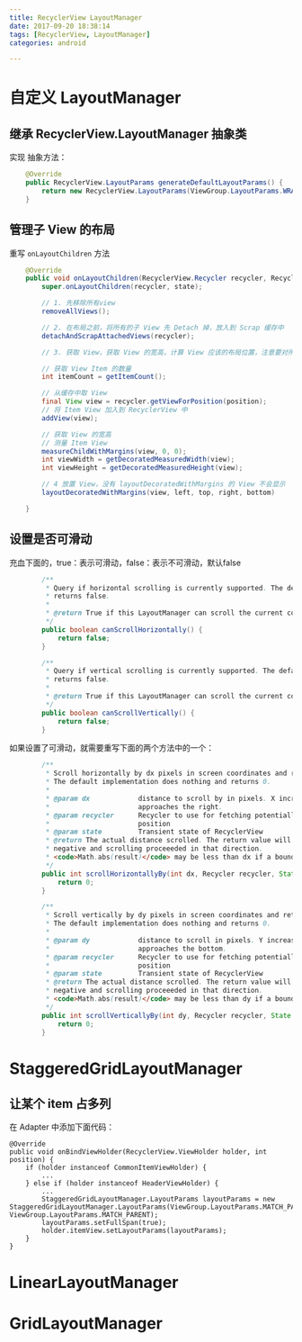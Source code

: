 ```yaml
---
title: RecyclerView LayoutManager
date: 2017-09-20 18:38:14
tags: [RecyclerView, LayoutManager]
categories: android

---
```



# 自定义 LayoutManager


## 继承 RecyclerView.LayoutManager 抽象类

实现 抽象方法：

```java
    @Override
    public RecyclerView.LayoutParams generateDefaultLayoutParams() {
        return new RecyclerView.LayoutParams(ViewGroup.LayoutParams.WRAP_CONTENT, ViewGroup.LayoutParams.WRAP_CONTENT);
    }
```

## 管理子 View 的布局

重写 `onLayoutChildren` 方法

```java
    @Override
    public void onLayoutChildren(RecyclerView.Recycler recycler, RecyclerView.State state) {
        super.onLayoutChildren(recycler, state);

        // 1. 先移除所有view
        removeAllViews();

        // 2. 在布局之前，将所有的子 View 先 Detach 掉，放入到 Scrap 缓存中
        detachAndScrapAttachedViews(recycler);

        // 3. 获取 View，获取 View 的宽高，计算 View 应该的布局位置，注意要对所有的 子 View 设置位置所以下面代码在循环中操作

        // 获取 View Item 的数量
        int itemCount = getItemCount();

        // 从缓存中取 View
        final View view = recycler.getViewForPosition(position);
        // 将 Item View 加入到 RecyclerView 中
        addView(view);

        // 获取 View 的宽高
        // 测量 Item View
        measureChildWithMargins(view, 0, 0);
        int viewWidth = getDecoratedMeasuredWidth(view);
        int viewHeight = getDecoratedMeasuredHeight(view);

        // 4 放置 View，没有 layoutDecoratedWithMargins 的 View 不会显示
        layoutDecoratedWithMargins(view, left, top, right, bottom)

    }

```

<!--more-->


## 设置是否可滑动

充血下面的，true：表示可滑动，false：表示不可滑动，默认false

```java
        /**
         * Query if horizontal scrolling is currently supported. The default implementation
         * returns false.
         *
         * @return True if this LayoutManager can scroll the current contents horizontally
         */
        public boolean canScrollHorizontally() {
            return false;
        }

        /**
         * Query if vertical scrolling is currently supported. The default implementation
         * returns false.
         *
         * @return True if this LayoutManager can scroll the current contents vertically
         */
        public boolean canScrollVertically() {
            return false;
        }
```


如果设置了可滑动，就需要重写下面的两个方法中的一个：

```java
        /**
         * Scroll horizontally by dx pixels in screen coordinates and return the distance traveled.
         * The default implementation does nothing and returns 0.
         *
         * @param dx            distance to scroll by in pixels. X increases as scroll position
         *                      approaches the right.
         * @param recycler      Recycler to use for fetching potentially cached views for a
         *                      position
         * @param state         Transient state of RecyclerView
         * @return The actual distance scrolled. The return value will be negative if dx was
         * negative and scrolling proceeeded in that direction.
         * <code>Math.abs(result)</code> may be less than dx if a boundary was reached.
         */
        public int scrollHorizontallyBy(int dx, Recycler recycler, State state) {
            return 0;
        }

        /**
         * Scroll vertically by dy pixels in screen coordinates and return the distance traveled.
         * The default implementation does nothing and returns 0.
         *
         * @param dy            distance to scroll in pixels. Y increases as scroll position
         *                      approaches the bottom.
         * @param recycler      Recycler to use for fetching potentially cached views for a
         *                      position
         * @param state         Transient state of RecyclerView
         * @return The actual distance scrolled. The return value will be negative if dy was
         * negative and scrolling proceeeded in that direction.
         * <code>Math.abs(result)</code> may be less than dy if a boundary was reached.
         */
        public int scrollVerticallyBy(int dy, Recycler recycler, State state) {
            return 0;
        }
```




# StaggeredGridLayoutManager

## 让某个 item 占多列
在 Adapter 中添加下面代码：

    @Override 
    public void onBindViewHolder(RecyclerView.ViewHolder holder, int position) {
        if (holder instanceof CommonItemViewHolder) {
            ... 
        } else if (holder instanceof HeaderViewHolder) {
            ... 
            StaggeredGridLayoutManager.LayoutParams layoutParams = new StaggeredGridLayoutManager.LayoutParams(ViewGroup.LayoutParams.MATCH_PARENT, ViewGroup.LayoutParams.MATCH_PARENT);
            layoutParams.setFullSpan(true);
            holder.itemView.setLayoutParams(layoutParams);
        } 
    } 


# LinearLayoutManager

# GridLayoutManager


